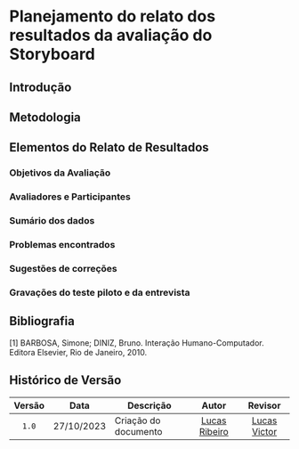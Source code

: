 # Planejamento do relato dos resultados da avaliação do Storyboard

## Introdução

## Metodologia

## Elementos do Relato de Resultados

### Objetivos da Avaliação


### Avaliadores e Participantes


### Sumário dos dados


### Problemas encontrados


### Sugestões de correções


### Gravações do teste piloto e da entrevista


## Bibliografia

[1] BARBOSA, Simone; DINIZ, Bruno. Interação Humano-Computador. Editora Elsevier, Rio de Janeiro, 2010.

## Histórico de Versão

| Versão | Data       | Descrição                 |                       Autor                        |                                 Revisor                                  |
| :----: | ---------- | ------------------------- | :------------------------------------------------: | :----------------------------------------------------------------------: |
| `1.0`  | 27/10/2023 | Criação do documento      | [Lucas Ribeiro](https://github.com/lucassouzs) |             [Lucas Victor](https://github.com/Lucas13032003)             |
